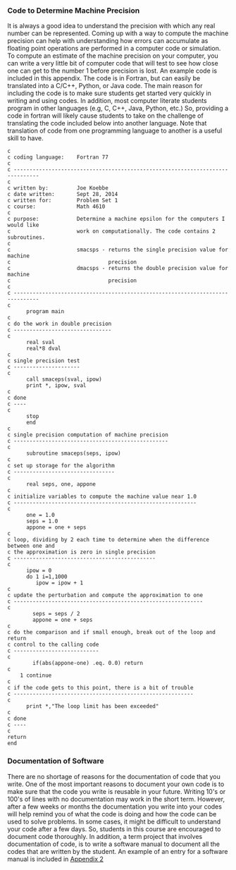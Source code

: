 ### Code to Determine Machine Precision

It is always a good idea to understand the precision with which any real number can be represented. Coming up with a way to
compute the machine precision can help with understanding how errors can accumulate as floating point operations are
performed in a computer code or simulation. To compute an estimate of the machine precision on your computer, you can write a
very little bit of computer code that will test to see how close one can get to the number 1 before precision is lost. An
example code is included in this appendix. The code is in Fortran, but can easily be translated into a C/C++, Python, or Java
code. The main reason for including the code is to make sure students get started very quickly in writing and using codes. In
addition, most computer literate students program in other languages (e.g, C, C++, Java, Python, etc.) So, providing a code in
fortran will likely cause students to take on the challenge of translating the code included below into another language. Note
that translation of code from one programming language to another is a useful skill to have.

    c
    c coding language:    Fortran 77
    c
    c ------------------------------------------------------------------------------
    c
    c written by:         Joe Koebbe
    c date written:       Sept 28, 2014
    c written for:        Problem Set 1
    c course:             Math 4610
    c
    c purpose:            Determine a machine epsilon for the computers I would like
    c                     work on computationally. The code contains 2 subroutines.
    c
    c                     smacsps - returns the single precision value for machine
    c                               precision
    c                     dmacsps - returns the double precision value for machine
    c                               precision
    c
    c ------------------------------------------------------------------------------
    c
          program main
    c
    c do the work in double precision
    c -------------------------------
    c
          real sval
          real*8 dval
    c
    c single precision test
    c ---------------------
    c
          call smaceps(sval, ipow)
          print *, ipow, sval
    c
    c done
    c ----
    c
          stop
          end
    c
    c single precision computation of machine precision
    c -------------------------------------------------
    c
          subroutine smaceps(seps, ipow)
    c
    c set up storage for the algorithm
    c --------------------------------
    c
          real seps, one, appone
    c
    c initialize variables to compute the machine value near 1.0
    c ----------------------------------------------------------
    c
          one = 1.0
          seps = 1.0
          appone = one + seps
    c
    c loop, dividing by 2 each time to determine when the difference between one and
    c the approximation is zero in single precision
    c ---------------------------------------------
    c
          ipow = 0
          do 1 i=1,1000
             ipow = ipow + 1
    c
    c update the perturbation and compute the approximation to one
    c ------------------------------------------------------------
    c
            seps = seps / 2
            appone = one + seps
    c
    c do the comparison and if small enough, break out of the loop and return
    c control to the calling code
    c ---------------------------
    c
            if(abs(appone-one) .eq. 0.0) return
    c
        1 continue
    c
    c if the code gets to this point, there is a bit of trouble
    c ---------------------------------------------------------
    c
          print *,"The loop limit has been exceeded"
    c
    c done
    c ----
    c
    return
    end

### Documentation of Software

There are no shortage of reasons for the documentation of code that you write. One of the most important reasons to document
your own code is to make sure that the code you write is reusable in your future. Writing 10's or 100's of lines with no
documentation may work in the short term. However, after a few weeks or months the documentation you write into your codes
will help remind you of what the code is doing and how the code can be used to solve problems. In some cases, it might be
difficult to understand your code after a few days. So, students in this course are encouraged to document code thoroughly.
In addition, a term project that involves documentation of code, is to write a software manual to document all the codes that
are written by the student. An example of an entry for a software manual is included in
[Appendix 2](https://jvkoebbe.github.io/math4610/appendix02/softwareManualTemplate)
